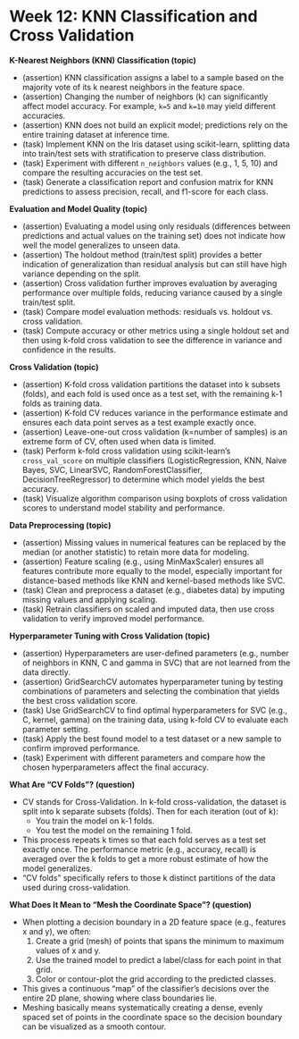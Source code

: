 # Week 12: KNN Classification and Cross Validation

**K-Nearest Neighbors (KNN) Classification (topic)**  
- (assertion) KNN classification assigns a label to a sample based on the majority vote of its k nearest neighbors in the feature space.  
- (assertion) Changing the number of neighbors (k) can significantly affect model accuracy. For example, `k=5` and `k=10` may yield different accuracies.  
- (assertion) KNN does not build an explicit model; predictions rely on the entire training dataset at inference time.  
- (task) Implement KNN on the Iris dataset using scikit-learn, splitting data into train/test sets with stratification to preserve class distribution.  
- (task) Experiment with different `n_neighbors` values (e.g., 1, 5, 10) and compare the resulting accuracies on the test set.  
- (task) Generate a classification report and confusion matrix for KNN predictions to assess precision, recall, and f1-score for each class.

**Evaluation and Model Quality (topic)**  
- (assertion) Evaluating a model using only residuals (differences between predictions and actual values on the training set) does not indicate how well the model generalizes to unseen data.  
- (assertion) The holdout method (train/test split) provides a better indication of generalization than residual analysis but can still have high variance depending on the split.  
- (assertion) Cross validation further improves evaluation by averaging performance over multiple folds, reducing variance caused by a single train/test split.  
- (task) Compare model evaluation methods: residuals vs. holdout vs. cross validation.  
- (task) Compute accuracy or other metrics using a single holdout set and then using k-fold cross validation to see the difference in variance and confidence in the results.

**Cross Validation (topic)**  
- (assertion) K-fold cross validation partitions the dataset into k subsets (folds), and each fold is used once as a test set, with the remaining k-1 folds as training data.  
- (assertion) K-fold CV reduces variance in the performance estimate and ensures each data point serves as a test example exactly once.  
- (assertion) Leave-one-out cross validation (k=number of samples) is an extreme form of CV, often used when data is limited.  
- (task) Perform k-fold cross validation using scikit-learn’s `cross_val_score` on multiple classifiers (LogisticRegression, KNN, Naive Bayes, SVC, LinearSVC, RandomForestClassifier, DecisionTreeRegressor) to determine which model yields the best accuracy.  
- (task) Visualize algorithm comparison using boxplots of cross validation scores to understand model stability and performance.

**Data Preprocessing (topic)**  
- (assertion) Missing values in numerical features can be replaced by the median (or another statistic) to retain more data for modeling.  
- (assertion) Feature scaling (e.g., using MinMaxScaler) ensures all features contribute more equally to the model, especially important for distance-based methods like KNN and kernel-based methods like SVC.  
- (task) Clean and preprocess a dataset (e.g., diabetes data) by imputing missing values and applying scaling.  
- (task) Retrain classifiers on scaled and imputed data, then use cross validation to verify improved model performance.

**Hyperparameter Tuning with Cross Validation (topic)**  
- (assertion) Hyperparameters are user-defined parameters (e.g., number of neighbors in KNN, C and gamma in SVC) that are not learned from the data directly.  
- (assertion) GridSearchCV automates hyperparameter tuning by testing combinations of parameters and selecting the combination that yields the best cross validation score.  
- (task) Use GridSearchCV to find optimal hyperparameters for SVC (e.g., C, kernel, gamma) on the training data, using k-fold CV to evaluate each parameter setting.  
- (task) Apply the best found model to a test dataset or a new sample to confirm improved performance.  
- (task) Experiment with different parameters and compare how the chosen hyperparameters affect the final accuracy.

**What Are “CV Folds”? (question)**
- CV stands for Cross-Validation. In k-fold cross-validation, the dataset is split into k separate subsets (folds). Then for each iteration (out of k):
  - You train the model on k-1 folds.
  - You test the model on the remaining 1 fold.
- This process repeats k times so that each fold serves as a test set exactly once. The performance metric (e.g., accuracy, recall) is averaged over the k folds to get a more robust estimate of how the model generalizes.
- “CV folds” specifically refers to those k distinct partitions of the data used during cross-validation.

**What Does It Mean to “Mesh the Coordinate Space”? (question)**
- When plotting a decision boundary in a 2D feature space (e.g., features x and y), we often:
  1. Create a grid (mesh) of points that spans the minimum to maximum values of x and y.
  2. Use the trained model to predict a label/class for each point in that grid.
  3. Color or contour-plot the grid according to the predicted classes.
- This gives a continuous “map” of the classifier’s decisions over the entire 2D plane, showing where class boundaries lie.
- Meshing basically means systematically creating a dense, evenly spaced set of points in the coordinate space so the decision boundary can be visualized as a smooth contour.

